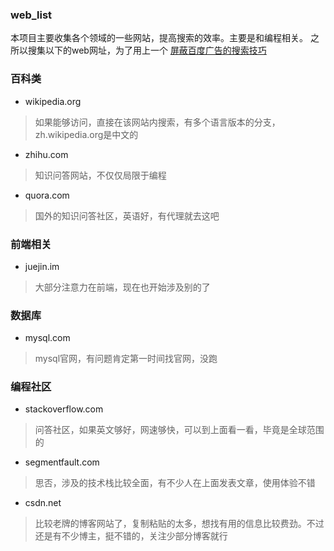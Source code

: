 ### web_list
本项目主要收集各个领域的一些网站，提高搜索的效率。主要是和编程相关。
之所以搜集以下的web网址，为了用上一个 [屏蔽百度广告的搜索技巧](http://www.zrn.fun)

### 百科类
* wikipedia.org
> 如果能够访问，直接在该网站内搜索，有多个语言版本的分支，zh.wikipedia.org是中文的
* zhihu.com
> 知识问答网站，不仅仅局限于编程
* quora.com
> 国外的知识问答社区，英语好，有代理就去这吧

### 前端相关
* juejin.im
> 大部分注意力在前端，现在也开始涉及别的了

### 数据库
* mysql.com
> mysql官网，有问题肯定第一时间找官网，没跑

### 编程社区
* stackoverflow.com
> 问答社区，如果英文够好，网速够快，可以到上面看一看，毕竟是全球范围的
* segmentfault.com
> 思否，涉及的技术栈比较全面，有不少人在上面发表文章，使用体验不错
* csdn.net
> 比较老牌的博客网站了，复制粘贴的太多，想找有用的信息比较费劲。不过还是有不少博主，挺不错的，关注少部分博客就行




